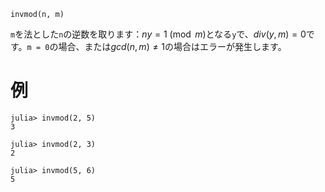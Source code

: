 ```
invmod(n, m)
```

`m`を法とした`n`の逆数を取ります：$n y = 1 \pmod m$となる`y`で、$div(y,m) = 0$です。`m = 0`の場合、または$gcd(n,m) \neq 1$の場合はエラーが発生します。

# 例

```jldoctest
julia> invmod(2, 5)
3

julia> invmod(2, 3)
2

julia> invmod(5, 6)
5
```
